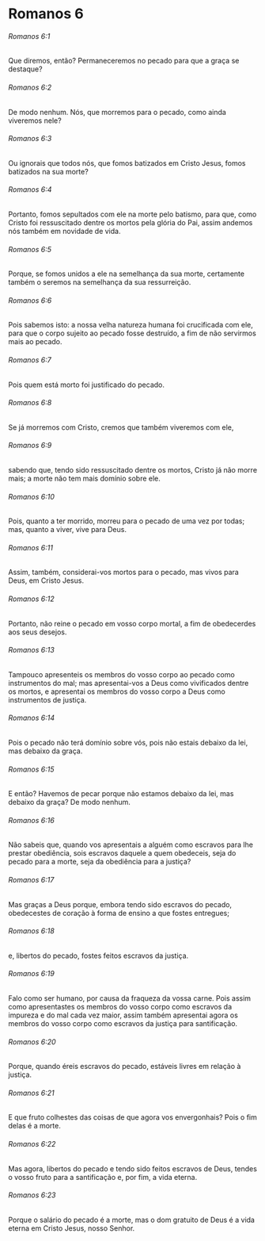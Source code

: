 # Romanos 6

###### Romanos 6:1

Que diremos, então? Permaneceremos no pecado para que a graça se destaque?

###### Romanos 6:2

De modo nenhum. Nós, que morremos para o pecado, como ainda viveremos nele?

###### Romanos 6:3

Ou ignorais que todos nós, que fomos batizados em Cristo Jesus, fomos batizados na sua morte?

###### Romanos 6:4

Portanto, fomos sepultados com ele na morte pelo batismo, para que, como Cristo foi ressuscitado dentre os mortos pela glória do Pai, assim andemos nós também em novidade de vida.

###### Romanos 6:5

Porque, se fomos unidos a ele na semelhança da sua morte, certamente também o seremos na semelhança da sua ressurreição.

###### Romanos 6:6

Pois sabemos isto: a nossa velha natureza humana foi crucificada com ele, para que o corpo sujeito ao pecado fosse destruído, a fim de não servirmos mais ao pecado.

###### Romanos 6:7

Pois quem está morto foi justificado do pecado.

###### Romanos 6:8

Se já morremos com Cristo, cremos que também viveremos com ele,

###### Romanos 6:9

sabendo que, tendo sido ressuscitado dentre os mortos, Cristo já não morre mais; a morte não tem mais domínio sobre ele.

###### Romanos 6:10

Pois, quanto a ter morrido, morreu para o pecado de uma vez por todas; mas, quanto a viver, vive para Deus.

###### Romanos 6:11

Assim, também, considerai-vos mortos para o pecado, mas vivos para Deus, em Cristo Jesus.

###### Romanos 6:12

Portanto, não reine o pecado em vosso corpo mortal, a fim de obedecerdes aos seus desejos.

###### Romanos 6:13

Tampouco apresenteis os membros do vosso corpo ao pecado como instrumentos do mal; mas apresentai-vos a Deus como vivificados dentre os mortos, e apresentai os membros do vosso corpo a Deus como instrumentos de justiça.

###### Romanos 6:14

Pois o pecado não terá domínio sobre vós, pois não estais debaixo da lei, mas debaixo da graça.

###### Romanos 6:15

E então? Havemos de pecar porque não estamos debaixo da lei, mas debaixo da graça? De modo nenhum.

###### Romanos 6:16

Não sabeis que, quando vos apresentais a alguém como escravos para lhe prestar obediência, sois escravos daquele a quem obedeceis, seja do pecado para a morte, seja da obediência para a justiça?

###### Romanos 6:17

Mas graças a Deus porque, embora tendo sido escravos do pecado, obedecestes de coração à forma de ensino a que fostes entregues;

###### Romanos 6:18

e, libertos do pecado, fostes feitos escravos da justiça.

###### Romanos 6:19

Falo como ser humano, por causa da fraqueza da vossa carne. Pois assim como apresentastes os membros do vosso corpo como escravos da impureza e do mal cada vez maior, assim também apresentai agora os membros do vosso corpo como escravos da justiça para santificação.

###### Romanos 6:20

Porque, quando éreis escravos do pecado, estáveis livres em relação à justiça.

###### Romanos 6:21

E que fruto colhestes das coisas de que agora vos envergonhais? Pois o fim delas é a morte.

###### Romanos 6:22

Mas agora, libertos do pecado e tendo sido feitos escravos de Deus, tendes o vosso fruto para a santificação e, por fim, a vida eterna.

###### Romanos 6:23

Porque o salário do pecado é a morte, mas o dom gratuito de Deus é a vida eterna em Cristo Jesus, nosso Senhor.

